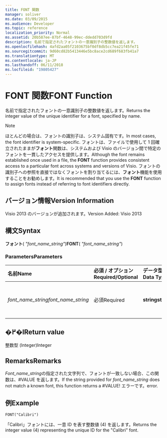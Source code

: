 ```yaml
---
title: FONT 関数
manager: soliver
ms.date: 03/09/2015
ms.audience: Developer
ms.topic: reference
localization_priority: Normal
ms.assetid: 20b587ee-87bf-4648-99ec-ddedd703d9fd
description: 名前で指定されたフォントの一意識別子の整数値を返します。
ms.openlocfilehash: 4afd2aa05f2103675bf0df8db5cc7ea21f45fe71
ms.sourcegitcommit: 9d60cd82b5413446e5bc8ace2cd689f683fb41a7
ms.translationtype: MT
ms.contentlocale: ja-JP
ms.lasthandoff: 06/11/2018
ms.locfileid: "19805427"
---
```

# <a name="font-function"></a><span data-ttu-id="6624e-103">FONT 関数</span><span class="sxs-lookup"><span data-stu-id="6624e-103">FONT Function</span></span>

<span data-ttu-id="6624e-104">名前で指定されたフォントの一意識別子の整数値を返します。</span><span class="sxs-lookup"><span data-stu-id="6624e-104">Returns the integer value of the unique identifier for a font, specified by name.</span></span>
  
> [!NOTE]
> <span data-ttu-id="6624e-105">ほとんどの場合は、フォントの識別子は、システム固有です。</span><span class="sxs-lookup"><span data-stu-id="6624e-105">In most cases, the font identifier is system-specific.</span></span> <span data-ttu-id="6624e-106">フォントは、ファイルで使用して 1 回確立されたままが**フォント**関数は、システムおよび Visio のバージョン間で特定のフォントを一貫したアクセスを提供します。</span><span class="sxs-lookup"><span data-stu-id="6624e-106">Although the font remains established once used in a file, the **FONT** function provides consistent access to a particular font across systems and versions of Visio.</span></span> <span data-ttu-id="6624e-107">フォントの識別子への参照を直接ではなくフォントを割り当てるには、**フォント**機能を使用することをお勧めします。</span><span class="sxs-lookup"><span data-stu-id="6624e-107">It is recommended that you use the **FONT** function to assign fonts instead of referring to font identifiers directly.</span></span> 
  
## <a name="version-information"></a><span data-ttu-id="6624e-108">バージョン情報</span><span class="sxs-lookup"><span data-stu-id="6624e-108">Version Information</span></span>

<span data-ttu-id="6624e-109">Visio 2013 のバージョンが追加されます。</span><span class="sxs-lookup"><span data-stu-id="6624e-109">Version Added: Visio 2013</span></span> 
  
## <a name="syntax"></a><span data-ttu-id="6624e-110">構文</span><span class="sxs-lookup"><span data-stu-id="6624e-110">Syntax</span></span>

 <span data-ttu-id="6624e-111">**フォント**( _"font_name_string"_)</span><span class="sxs-lookup"><span data-stu-id="6624e-111">**FONT**( _"font_name_string"_)</span></span>
  
### <a name="parameters"></a><span data-ttu-id="6624e-112">Parameters</span><span class="sxs-lookup"><span data-stu-id="6624e-112">Parameters</span></span>

|<span data-ttu-id="6624e-113">**名前**</span><span class="sxs-lookup"><span data-stu-id="6624e-113">**Name**</span></span>|<span data-ttu-id="6624e-114">**必須 / オプション**</span><span class="sxs-lookup"><span data-stu-id="6624e-114">**Required/Optional**</span></span>|<span data-ttu-id="6624e-115">**データ型**</span><span class="sxs-lookup"><span data-stu-id="6624e-115">**Data Type**</span></span>|<span data-ttu-id="6624e-116">**説明**</span><span class="sxs-lookup"><span data-stu-id="6624e-116">**Description**</span></span>|
|:-----|:-----|:-----|:-----|
| <span data-ttu-id="6624e-117">_font_name_string_</span><span class="sxs-lookup"><span data-stu-id="6624e-117">_font_name_string_</span></span> <br/> |<span data-ttu-id="6624e-118">必須</span><span class="sxs-lookup"><span data-stu-id="6624e-118">Required</span></span>  <br/> |<span data-ttu-id="6624e-119">**string**</span><span class="sxs-lookup"><span data-stu-id="6624e-119">**string**</span></span> <br/> |<span data-ttu-id="6624e-120">フォント名を指定します。</span><span class="sxs-lookup"><span data-stu-id="6624e-120">The name of the font.</span></span>  <br/> |
   
## <a name="return-value"></a><span data-ttu-id="6624e-121">�߂�l</span><span class="sxs-lookup"><span data-stu-id="6624e-121">Return value</span></span>

<span data-ttu-id="6624e-122">整数型 (Integer)</span><span class="sxs-lookup"><span data-stu-id="6624e-122">Integer</span></span>
  
## <a name="remarks"></a><span data-ttu-id="6624e-123">Remarks</span><span class="sxs-lookup"><span data-stu-id="6624e-123">Remarks</span></span>

<span data-ttu-id="6624e-124">*Font_name_string*の指定された文字列で、フォントが一致しない場合、この関数は、#VALUE を返します。</span><span class="sxs-lookup"><span data-stu-id="6624e-124">If the string provided for  *font_name_string*  does not match a known font, this function returns a #VALUE!</span></span> <span data-ttu-id="6624e-125">エラーです。</span><span class="sxs-lookup"><span data-stu-id="6624e-125">error.</span></span> 
  
## <a name="example"></a><span data-ttu-id="6624e-126">例</span><span class="sxs-lookup"><span data-stu-id="6624e-126">Example</span></span>

 `FONT("Calibri")`
  
<span data-ttu-id="6624e-127">「Calibri」フォントには、一意 ID を表す整数値 (4) を返します。</span><span class="sxs-lookup"><span data-stu-id="6624e-127">Returns the integer value (4) representing the unique ID for the "Calibri" font.</span></span>
  


